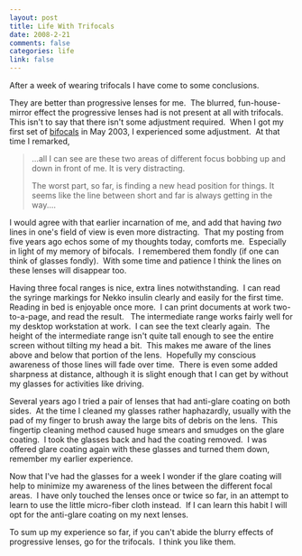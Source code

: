 ```yaml
--- 
layout: post
title: Life With Trifocals
date: 2008-2-21
comments: false
categories: life
link: false
---
```

After a week of wearing trifocals I have come to some conclusions.

They are better than progressive lenses for me.  The blurred, fun-house-mirror effect the progressive lenses had is not present at all with trifocals.  This isn't to say that there isn't some adjustment required.  When I got my first set of <a href="http://zanshin.net/2003/05/13/blind-as-a-bat/" title="Blind As A Bat">bifocals</a> in May 2003, I experienced some adjustment.  At that time I remarked,
<blockquote>...all I can see are these two areas of different focus bobbing up and down in front of me. It is very distracting.

The worst part, so far, is finding a new head position for things. It seems like the line between short and far is always getting in the way....</blockquote>
I would agree with that earlier incarnation of me, and add that having <em>two</em> lines in one's field of view is even more distracting.  That my posting from five years ago echos some of my thoughts today, comforts me.  Especially in light of my memory of bifocals.  I remembered them fondly (if one can think of glasses fondly).  With some time and patience I think the lines on these lenses will disappear too.

Having three focal ranges is nice, extra lines notwithstanding.  I can read the syringe markings for Nekko insulin clearly and easily for the first time.  Reading in bed is enjoyable once more.  I can print documents at work two-to-a-page, and read the result.   The intermediate range works fairly well for my desktop workstation at work.  I can see the text clearly again.  The height of the intermediate range isn't quite tall enough to see the entire screen without tilting my head a bit.  This makes me aware of the lines above and below that portion of the lens.  Hopefully my conscious awareness of those lines will fade over time.  There is even some added sharpness at distance, although it is slight enough that I can get by without my glasses for activities like driving.

Several years ago I tried a pair of lenses that had anti-glare coating on both sides.  At the time I cleaned my glasses rather haphazardly, usually with the pad of my finger to brush away the large bits of debris on the lens.  This fingertip cleaning method caused huge smears and smudges on the glare coating.  I took the glasses back and had the coating removed.  I was offered glare coating again with these glasses and turned them down, remember my earlier experience.

Now that I've had the glasses for a week I wonder if the glare coating will help to minimize my awareness of the lines between the different focal areas.  I have only touched the lenses once or twice so far, in an attempt to learn to use the little micro-fiber cloth instead.  If I can learn this habit I will opt for the anti-glare coating on my next lenses.

To sum up my experience so far, if you can't abide the blurry effects of progressive lenses, go for the trifocals.  I think you like them.
